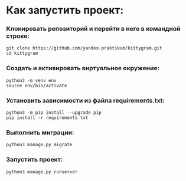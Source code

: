 # Как запустить проект:

### Клонировать репозиторий и перейти в него в командной строке:

```
git clone https://github.com/yandex-praktikum/kittygram.git
cd kittygram
```

### Cоздать и активировать виртуальное окружение:

```
python3 -m venv env
source env/bin/activate
```
### Установить зависимости из файла requirements.txt:

```
python3 -m pip install --upgrade pip
pip install -r requirements.txt
```
### Выполнить миграции:

```
python3 manage.py migrate
```
### Запустить проект:

```
python3 manage.py runserver
```
